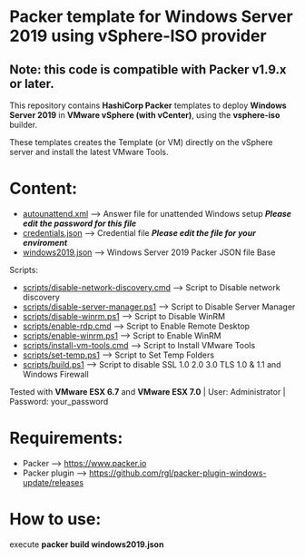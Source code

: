 # Packer template for Windows Server 2019 using vSphere-ISO provider

## Note: this code is compatible with Packer v1.9.x or later.

This repository contains **HashiCorp Packer** templates to deploy **Windows Server 2019** in **VMware vSphere (with vCenter)**, using the **vsphere-iso** builder.

These templates creates the Template (or VM) directly on the vSphere server and install the latest VMware Tools.

# Content: #

* [autounattend.xml](./autounattend.xml) --> Answer file for unattended Windows setup ***Please edit the password for this file***
* [credentials.json](./credentials.json) --> Credential file ***Please edit the file for your enviroment***
* [windows2019.json](./windows2019.json) --> Windows Server 2019 Packer JSON file Base

Scripts:
* [scripts/disable-network-discovery.cmd](./scripts/disable-network-discovery.cmd) --> Script to Disable network discovery
* [scripts/disable-server-manager.ps1](./scripts/disable-server-manager.ps1) --> Script to Disable Server Manager
* [scripts/disable-winrm.ps1](./scripts/disable-winrm.ps1) --> Script to Disable WinRM
* [scripts/enable-rdp.cmd](./scripts/enable-rdp.cmd) --> Script to Enable Remote Desktop
* [scripts/enable-winrm.ps1](./scripts/enable-winrm.ps1) --> Script to Enable WinRM
* [scripts/install-vm-tools.cmd](./scripts/install-vm-tools.cmd) --> Script to Install VMware Tools
* [scripts/set-temp.ps1](./scripts/set-temp.ps1) --> Script to Set Temp Folders
* [scripts/build.ps1](./scripts/build.ps1) --> Script to disable SSL 1.0 2.0 3.0 TLS 1.0 & 1.1 and Windows Firewall

Tested with **VMware ESX 6.7** and **VMware ESX 7.0** | User: Administrator | Password: your_password

# Requirements: #

* Packer        --> https://www.packer.io
* Packer plugin --> https://github.com/rgl/packer-plugin-windows-update/releases

# How to use: #

execute **packer build windows2019.json**

